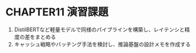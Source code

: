 # CHAPTER11 演習課題

1. DistilBERTなど軽量モデルで同様のパイプラインを構築し、レイテンシと精度の差をまとめる
2. キャッシュ戦略やバッチング手法を検討し、推論基盤の設計メモを作成する
